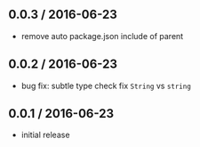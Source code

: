 0.0.3 / 2016-06-23
------------------
- remove auto package.json include of parent

0.0.2 / 2016-06-23
------------------
- bug fix: subtle type check fix `String` vs `string`

0.0.1 / 2016-06-23
------------------
- initial release
